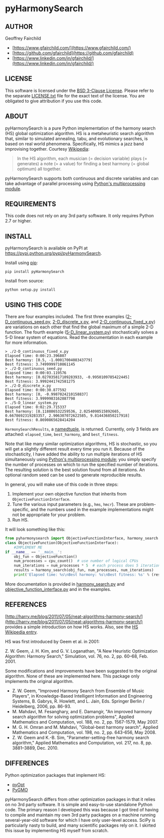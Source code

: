 # pyHarmonySearch

## AUTHOR
Geoffrey Fairchild
* [https://www.gfairchild.com/](https://www.gfairchild.com/)
* [https://github.com/gfairchild](https://github.com/gfairchild)
* [https://www.linkedin.com/in/gfairchild/](https://www.linkedin.com/in/gfairchild/)

## LICENSE
This software is licensed under the [BSD 3-Clause License](http://opensource.org/licenses/BSD-3-Clause). Please refer to the separate [LICENSE.txt](LICENSE.txt) file for the exact text of the license. You are obligated to give attribution if you use this code.

## ABOUT
pyHarmonySearch is a pure Python implementation of the harmony search (HS) global optimization algorithm. HS is a metaheuristic search algorithm that, similar to simulated annealing, tabu, and evolutionary searches, is based on real world phenomena. Specifically, HS mimics a jazz band improvising together. Courtesy [Wikipedia](http://en.wikipedia.org/wiki/Harmony_search):

> In the HS algorithm, each musician (= decision variable) plays (= generates) a note (= a value) for finding a best harmony (= global optimum) all together.

pyHarmonySearch supports both continuous and discrete variables and can take advantage of parallel processing using [Python's multiprocessing module](http://docs.python.org/3.4/library/multiprocessing.html).

## REQUIREMENTS
This code does not rely on any 3rd party software. It only requires Python 2.7 or higher.

## INSTALL
pyHarmonySearch is available on PyPI at https://pypi.python.org/pypi/pyHarmonySearch.

Install using [pip](http://www.pip-installer.org/):

    pip install pyHarmonySearch

Install from source:

    python setup.py install

## USING THIS CODE
There are four examples included. The first three examples ([2-D_continuous_seed.py](examples/2-D_continuous_seed.py), [2-D_discrete_x.py](examples/2-D_discrete_x.py), and [2-D_continuous_fixed_x.py](examples/2-D_continuous_fixed_x.py)) are variations on each other that find the global maximum of a simple 2-D function. The fourth example ([5-D_linear_system.py](examples/5-D_linear_system.py)) stochastically solves a 5-D linear system of equations. Read the documentation in each example for more information.

    > ./2-D_continuous_fixed_x.py
    Elapsed time: 0:00:23.396807
    Best harmony: [0.5, -1.0001700408343779]
    Best fitness: 3.7499999710861145
    > ./2-D_continuous_seed.py
    Elapsed time: 0:00:03.119576
    Best harmony: [0.027035817109283933, -0.9950109785422445]
    Best fitness: 3.9992441742581275
    > ./2-D_discrete_x.py
    Elapsed time: 0:00:30.877592
    Best harmony: [0, -0.9987024210158837]
    Best fitness: 3.9999983162887798
    > ./5-D_linear_system.py
    Elapsed time: 0:02:29.715337
    Best harmony: [8.118886532259536, 2.0254098515892665, 0.6678692319283357, 2.906307072622585, 9.814436850217918]
    Best fitness: 0.8690865628414204
    
`HarmonySearchResults`, a [namedtuple](https://docs.python.org/3/library/collections.html#collections.namedtuple), is returned. Currently, only 3 fields are attached: `elapsed_time`, `best_harmony`, and `best_fitness`.

Note that like many similar optimization algorithms, HS is stochastic, so you will get a slightly different result every time you run it. Because of the stochasticity, I have added the ability to run multiple iterations of HS simultaneously using [Python's multiprocessing module](http://docs.python.org/3.4/library/multiprocessing.html); you simply specify the number of processes on which to run the specified number of iterations. The resulting solution is the best solution found from all iterations. An optional random seed can be used to generate reproducible results.

In general, you will make use of this code in three steps:

1. Implement your own objective function that inherits from `ObjectiveFunctionInterface`.
1. Tune the various input parameters (e.g., `hms`, `hmcr`). These are problem-specific, and the numbers used in the example implementations might not be appropriate for your problem.
1. Run HS.

It will look something like this:
    
```python
from pyharmonysearch import ObjectiveFunctionInterface, harmony_search
class ObjectiveFunction(ObjectiveFunctionInterface):
    #IMPLEMENT ME
if __name__ == '__main__':
    obj_fun = ObjectiveFunction()
    num_processes = cpu_count()  # use number of logical CPUs
    num_iterations = num_processes * 5  # each process does 5 iterations
    results = harmony_search(obj_fun, num_processes, num_iterations)
    print('Elapsed time: %s\nBest harmony: %s\nBest fitness: %s' % (results.elapsed_time, results.best_harmony, results.best_fitness))
```

More documentation is provided in [harmony_search.py](pyharmonysearch/harmony_search.py) and [objective_function_interface.py](pyharmonysearch/objective_function_interface.py) and in the examples.

## REFERENCES
[http://harry.me/blog/2011/07/05/neat-algorithms-harmony-search/](http://harry.me/blog/2011/07/05/neat-algorithms-harmony-search/) provides a simple introduction on how HS works. Also, see the [HS Wikipedia entry](http://en.wikipedia.org/wiki/Harmony_search).

HS was first introduced by Geem et al. in 2001:

Z. W. Geem, J. H. Kim, and G. V. Loganathan, "A New Heuristic Optimization Algorithm: Harmony Search," Simulation, vol. 76, no. 2, pp. 60–68, Feb. 2001.

Some modifications and improvements have been suggested to the original algorithm. None of these are implemented here. This package only implements the original algorithm.

* Z. W. Geem, "Improved Harmony Search from Ensemble of Music Players", in Knowledge-Based Intelligent Information and Engineering Systems, B. Gabrys, R. Howlett, and L. Jain, Eds. Springer Berlin / Heidelberg, 2006, pp. 86-93.
* M. Mahdavi, M. Fesanghary, and E. Damangir, "An improved harmony search algorithm for solving optimization problems", Applied Mathematics and Computation, vol. 188, no. 2, pp. 1567-1579, May 2007.
* M. G. H. Omran and M. Mahdavi, "Global-best harmony search", Applied Mathematics and Computation, vol. 198, no. 2, pp. 643-656, May 2008.
* Z. W. Geem and K.-B. Sim, "Parameter-setting-free harmony search algorithm," Applied Mathematics and Computation, vol. 217, no. 8, pp. 3881–3889, Dec. 2010.

## DIFFERENCES
Python optimization packages that implement HS:

* [pyOpt](http://www.pyopt.org/)
* [PyGMO](http://pagmo.sourceforge.net/pygmo/)

pyHarmonySearch differs from other optimization packages in that it relies on no 3rd party software. It is simple and easy-to-use standalone Python code. The primary reason I developed this was because I got tired of having to compile and maintain my own 3rd party packages on a machine running several-year-old software for which I have only user-level access. SciPy is particularly nasty to build, and many scientific packages rely on it. I skirted this issue by implementing HS myself from scratch.
